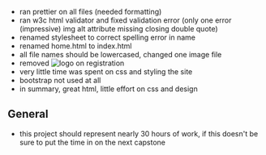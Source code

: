 - ran prettier on all files (needed formatting)
- ran w3c html validator and fixed validation error (only one error (impressive) img alt attribute missing closing double quote)
- renamed stylesheet to correct spelling error in name
- renamed home.html to index.html
- all file names should be lowercased, changed one image file
- removed <img src="logo.png" alt="logo" class="logo" /> on registration
- very little time was spent on css and styling the site
- bootstrap not used at all
- in summary, great html, little effort on css and design

## General

- this project should represent nearly 30 hours of work, if this doesn't be sure to put the time in on the next capstone
